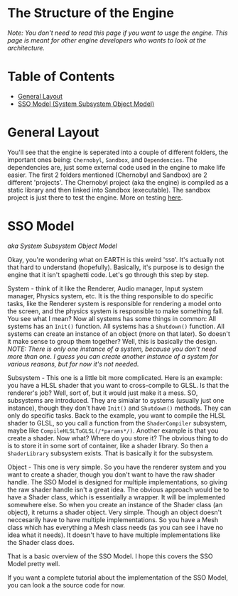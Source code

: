# The Structure of the Engine

*Note: You don't need to read this page if you want to usge the engine. This page is meant for other engine developers who wants to look at the architecture.*

# Table of Contents

- [General Layout](#general-layout)
- [SSO Model (System Subsystem Object Model)](#sso-model)

# General Layout

You'll see that the engine is seperated into a couple of different folders,
the important ones being: `Chernobyl`, `Sandbox`, and `Dependencies`.
The dependencies are, just some external code used in the engine to make life easier.
The first 2 folders mentioned (Chernobyl and Sandbox) are 2 different 'projects'.
The Chernobyl project (aka the engine) is compiled as a static library and then linked
into Sandbox (executable). The sandbox project is just there to test the engine.
More on testing [here](/Resources/Documentation/Tests.md).

# SSO Model

*aka System Subsystem Object Model*

Okay, you're wondering what on EARTH is this weird '`SSO`'. It's actually not that hard to understand (hopefully).
Basically, it's purpose is to design the engine that it isn't spaghetti code.
Let's go through this step by step.

System - think of it like the Renderer, Audio manager, Input system manager, Physics system, etc.
It is the thing responsible to do specific tasks, like the Renderer system is responsible
for rendering a model onto the screen, and the physics system is responsible to make something fall.
You see what I mean?
Now all systems has some things in common:
All systems has an `Init()` function.
All systems has a `Shutdown()` function.
All systems can create an instance of an object (more on that later).
So doesn't it make sense to group them together? Well, this is basically the design.
*NOTE: There is only one instance of a system, because you don't need more than one.
I guess you can create another instance of a system for various reasons, but for now it's not needed.*

Subsystem - This one is a little bit more complicated.
Here is an example: you have a HLSL shader that you want to cross-compile to GLSL.
Is that the renderer's job? Well, sort of, but it would just make it a mess.
SO, subsystems are introduced. They are simialar to systems (usually just one instance), though they
don't have `Init()` and `Shutdown()` methods. They can only do specific tasks.
Back to the example, you want to compile the HLSL shader to GLSL, so you call a function
from the `ShaderCompiler` subsystem, maybe like `CompileHLSLToGLSL(/*params*/)`.
Another example is that you create a shader. Now what? Where do you store it?
The obvious thing to do is to store it in some sort of container, like a shader library.
So then a `ShaderLibrary` subsystem exists.
That is basically it for the subsystem.

Object - This one is very simple.
So you have the renderer system and you want to create a shader, though
you don't want to have the raw shader handle. The SSO Model is designed for multiple implementations,
so giving the raw shader handle isn't a great idea. The obvious approach would be to
have a Shader class, which is essentially a wrapper. It will be implemented somewhere else.
So when you create an instance of the Shader class (an object), it returns a shader object.
Very simple.
Though an object doesn't neccesarily have to have multiple implementations.
So you have a Mesh class which has everything a Mesh class needs (as you can see i have no idea what it needs).
It doesn't have to have multiple implementations like the Shader class does.

That is a basic overview of the SSO Model. I hope this covers the SSO Model pretty well.

If you want a complete tutorial about the implementation of the SSO Model, you can look a the source code for now.